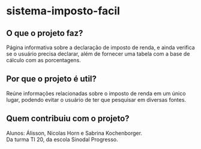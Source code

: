 # sistema-imposto-facil

## O que o projeto faz?
Página informativa sobre a declaração de imposto de renda, e ainda verifica se o usuário precisa declarar, além de fornecer uma tabela com a base de cálculo com as porcentagens.

## Por que o projeto é util?
Reúne informações relacionadas sobre o imposto de renda em um único lugar, podendo evitar o usuário de ter que pesquisar em diversas fontes.

## Quem contribuiu com o projeto?
Alunos: Álisson, Nicolas Horn e Sabrina Kochenborger. <br>
Da turma TI 20, da escola Sinodal Progresso.
